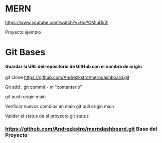 # MERN

https://www.youtube.com/watch?v=0cPCMIuDk2I

Proyecto ejemplo 

# Git Bases 

#### Guardar la URL del repositorio de GitHub con el nombre de origin
git clone https://github.com/Andrezkstro/merndashboard.git

Git add . 
git commit - m "comentario"

git push origin main 

Verificar nuevos cambios en main 
git pull origin main 

Validar el status de el proyecto 
git status 

### https://github.com/Andrezkstro/merndashboard.git Base del Proyecto